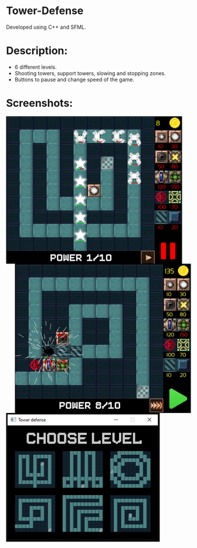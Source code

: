 # Tower-Defense
Developed using C++ and SFML.

# Description:
* 6 different levels.</br>
* Shooting towers, support towers, slowing and stopping zones.</br>
* Buttons to pause and change speed of the game.</br>

# Screenshots:
<div class="images1">
  <img { display:block; }  src="images/TD_wave.png" width = "480" align="left"/>
  <img { display:block; }  src="images/TD_effects.png" width = "480" align="right"/>
  <img { display:block; }  src="images/TD_menu.png" align="bottom"/>
</div>
